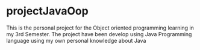 # projectJavaOop

<p>This is the personal project for the Object oriented programming learning in my 3rd Semester. The project have been develop using Java Programming language using my own personal knowledge about Java</p>
